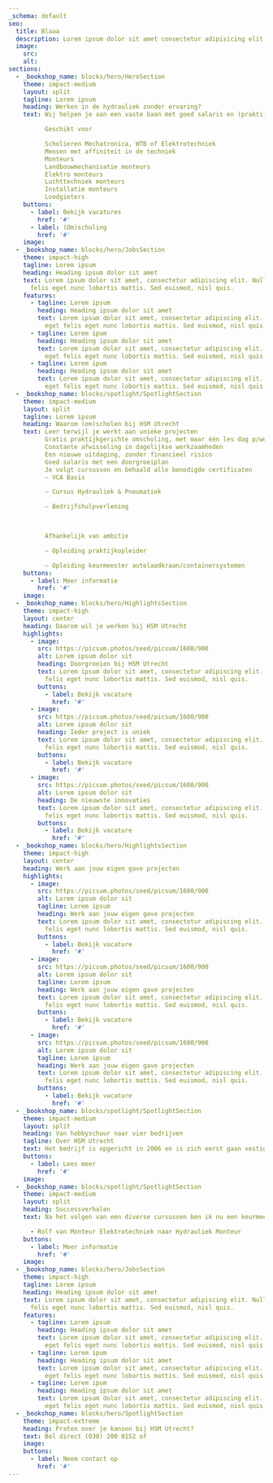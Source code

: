 ```yaml
---
_schema: default
seo:
  title: Blaaa
  description: Lorem ipsum dolor sit amet consectetur adipisicing elit. Quisquam, quos.
  image:
    src:
    alt:
sections:
  - _bookshop_name: blocks/hero/HeroSection
    theme: impact-medium
    layout: split
    tagline: Lorem ipsum
    heading: Werken in de hydrauliek zonder ervaring?
    text: Wij helpen je aan een vaste baan met goed salaris en (praktijk) omscholing.

          Geschikt voor

          Scholieren Mechatronica, WTB of Elektrotechniek
          Mensen met affiniteit in de techniek
          Monteurs
          Landbouwmechanisatie monteurs
          Elektro monteurs
          Luchttechniek monteurs
          Installatie monteurs
          Loodgieters
    buttons:
      - label: Bekijk vacatures
        href: '#'
      - label: (Om)scholing
        href: '#'
    image:
  - _bookshop_name: blocks/hero/JobsSection
    theme: impact-high
    tagline: Lorem ipsum
    heading: Heading ipsum dolor sit amet
    text: Lorem ipsum dolor sit amet, consectetur adipiscing elit. Nullam eget
      felis eget nunc lobortis mattis. Sed euismod, nisl quis.
    features:
      - tagline: Lorem ipsum
        heading: Heading ipsum dolor sit amet
        text: Lorem ipsum dolor sit amet, consectetur adipiscing elit. Nullam
          eget felis eget nunc lobortis mattis. Sed euismod, nisl quis.
      - tagline: Lorem ipum
        heading: Heading ipsum dolor sit amet
        text: Lorem ipsum dolor sit amet, consectetur adipiscing elit. Nullam
          eget felis eget nunc lobortis mattis. Sed euismod, nisl quis.
      - tagline: Lorem ipum
        heading: Heading ipsum dolor sit amet
        text: Lorem ipsum dolor sit amet, consectetur adipiscing elit. Nullam
          eget felis eget nunc lobortis mattis. Sed euismod, nisl quis.
  - _bookshop_name: blocks/spotlight/SpotlightSection
    theme: impact-medium
    layout: split
    tagline: Lorem ipsum
    heading: Waarom (om)scholen bij HSM Utrecht
    text: Leer terwijl je werkt aan unieke projecten
          Gratis praktijkgerichte omscholing, met maar één les dag p/week
          Constante afwisseling in dagelijkse werkzaamheden
          Een nieuwe uitdaging, zonder financieel risico
          Goed salaris met een doorgroeiplan
          Je volgt cursussen en behaald alle benodigde certificaten
          – VCA Basis

          – Cursus Hydrauliek & Pneumatiek

          – Bedrijfshulpverlening

          

          Afhankelijk van ambitie

          – Opleiding praktijkopleider

          – Opleiding keurmeester autolaadkraan/containersystemen
    buttons:
      - label: Meer informatie
        href: '#'
    image:
  - _bookshop_name: blocks/hero/HighlightsSection
    theme: impact-high
    layout: center
    heading: Daarom wil je werken bij HSM Utrecht
    highlights:
      - image:
        src: https://picsum.photos/seed/picsum/1600/900
        alt: Lorem ipsum dolor sit
        heading: Doorgroeien bij HSM Utrecht
        text: Lorem ipsum dolor sit amet, consectetur adipiscing elit. Nullam eget
          felis eget nunc lobortis mattis. Sed euismod, nisl quis.
        buttons: 
          - label: Bekijk vacature
            href: '#'
      - image:
        src: https://picsum.photos/seed/picsum/1600/900
        alt: Lorem ipsum dolor sit
        heading: Ieder project is uniek
        text: Lorem ipsum dolor sit amet, consectetur adipiscing elit. Nullam eget
          felis eget nunc lobortis mattis. Sed euismod, nisl quis.
        buttons: 
          - label: Bekijk vacature
            href: '#'
      - image:
        src: https://picsum.photos/seed/picsum/1600/900
        alt: Lorem ipsum dolor sit
        heading: De nieuwste innovaties
        text: Lorem ipsum dolor sit amet, consectetur adipiscing elit. Nullam eget
          felis eget nunc lobortis mattis. Sed euismod, nisl quis.
        buttons: 
          - label: Bekijk vacature
            href: '#'
  - _bookshop_name: blocks/hero/HighlightsSection
    theme: impact-high
    layout: center
    heading: Werk aan jouw eigen gave projecten
    highlights:
      - image:
        src: https://picsum.photos/seed/picsum/1600/900
        alt: Lorem ipsum dolor sit
        tagline: Lorem ipsum
        heading: Werk aan jouw eigen gave projecten
        text: Lorem ipsum dolor sit amet, consectetur adipiscing elit. Nullam eget
          felis eget nunc lobortis mattis. Sed euismod, nisl quis.
        buttons: 
          - label: Bekijk vacature
            href: '#'
      - image:
        src: https://picsum.photos/seed/picsum/1600/900
        alt: Lorem ipsum dolor sit
        tagline: Lorem ipsum
        heading: Werk aan jouw eigen gave projecten
        text: Lorem ipsum dolor sit amet, consectetur adipiscing elit. Nullam eget
          felis eget nunc lobortis mattis. Sed euismod, nisl quis.
        buttons: 
          - label: Bekijk vacature
            href: '#'
      - image:
        src: https://picsum.photos/seed/picsum/1600/900
        alt: Lorem ipsum dolor sit
        tagline: Lorem ipsum
        heading: Werk aan jouw eigen gave projecten
        text: Lorem ipsum dolor sit amet, consectetur adipiscing elit. Nullam eget
          felis eget nunc lobortis mattis. Sed euismod, nisl quis.
        buttons: 
          - label: Bekijk vacature
            href: '#'
  - _bookshop_name: blocks/spotlight/SpotlightSection
    theme: impact-medium
    layout: split
    heading: Van hobbyschuur naar vier bedrijven
    tagline: Over HSM Utrecht
    text: Het bedrijf is opgericht in 2006 en is zich eerst gaan vestigen in Breukelen maar dat pand werd al snel te klein en er moest een andere locatie gezocht gaan worden. In 2010 zijn we verhuisd naar het huidige pand in Utrecht. Het huidige pand is centraal gelegen aan de A2 op knooppunt Oudenrijn op het industrieterrein Lage Weide.
    buttons:
      - label: Lees meer
        href: '#'
    image:
  - _bookshop_name: blocks/spotlight/SpotlightSection
    theme: impact-medium
    layout: split
    heading: Successverhalen
    text: Na het volgen van een diverse cursussen ben ik nu een keurmeester voor autolaadkranen en containersystemen.

      - Rolf van Monteur Elektrotechniek naar Hydrauliek Monteur
    buttons:
      - label: Meer informatie
        href: '#'
    image:
  - _bookshop_name: blocks/hero/JobsSection
    theme: impact-high
    tagline: Lorem ipsum
    heading: Heading ipsum dolor sit amet
    text: Lorem ipsum dolor sit amet, consectetur adipiscing elit. Nullam eget
      felis eget nunc lobortis mattis. Sed euismod, nisl quis.
    features:
      - tagline: Lorem ipsum
        heading: Heading ipsum dolor sit amet
        text: Lorem ipsum dolor sit amet, consectetur adipiscing elit. Nullam
          eget felis eget nunc lobortis mattis. Sed euismod, nisl quis.
      - tagline: Lorem ipum
        heading: Heading ipsum dolor sit amet
        text: Lorem ipsum dolor sit amet, consectetur adipiscing elit. Nullam
          eget felis eget nunc lobortis mattis. Sed euismod, nisl quis.
      - tagline: Lorem ipum
        heading: Heading ipsum dolor sit amet
        text: Lorem ipsum dolor sit amet, consectetur adipiscing elit. Nullam
          eget felis eget nunc lobortis mattis. Sed euismod, nisl quis.
  - _bookshop_name: blocks/hero/SpotlightSection
    theme: impact-extreme
    heading: Praten over je kansen bij HSM Utrecht?
    text: Bel direct (030) 200 0152 of
    image:
    buttons:
      - label: Neem contact op
        href: '#'
---
```

